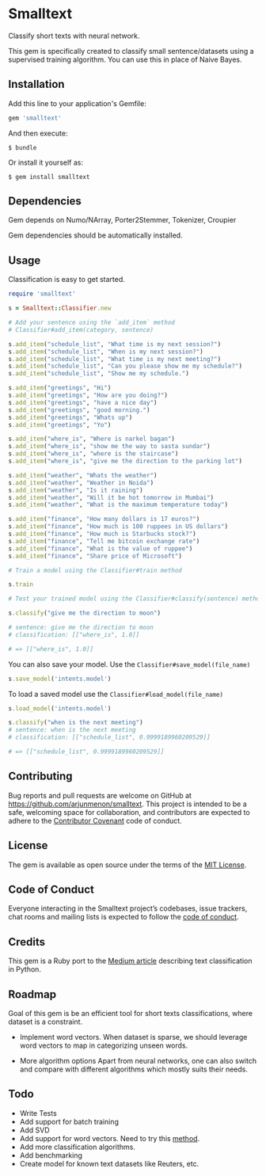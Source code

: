 # Smalltext

Classify short texts with neural network.

This gem is specifically created to classify small sentence/datasets using a supervised training algorithm. You can use this in place of Naive Bayes.

## Installation

Add this line to your application's Gemfile:

```ruby
gem 'smalltext'
```

And then execute:

    $ bundle

Or install it yourself as:

    $ gem install smalltext


## Dependencies

Gem depends on Numo/NArray, Porter2Stemmer, Tokenizer, Croupier

Gem dependencies should be automatically installed.

## Usage

Classification is easy to get started.

```ruby
require 'smalltext'

s = Smalltext::Classifier.new

# Add your sentence using the `add_item` method
# Classifier#add_item(category, sentence)

s.add_item("schedule_list", "What time is my next session?")
s.add_item("schedule_list", "When is my next session?")
s.add_item("schedule_list", "What time is my next meeting?")
s.add_item("schedule_list", "Can you please show me my schedule?")
s.add_item("schedule_list", "Show me my schedule.")

s.add_item("greetings", "Hi")
s.add_item("greetings", "How are you doing?")
s.add_item("greetings", "have a nice day")
s.add_item("greetings", "good morning.")
s.add_item("greetings", "Whats up")
s.add_item("greetings", "Yo")

s.add_item("where_is", "Where is narkel bagan")
s.add_item("where_is", "show me the way to sasta sundar")
s.add_item("where_is", "where is the staircase")
s.add_item("where_is", "give me the direction to the parking lot")

s.add_item("weather", "Whats the weather")
s.add_item("weather", "Weather in Noida")
s.add_item("weather", "Is it raining")
s.add_item("weather", "Will it be hot tomorrow in Mumbai")
s.add_item("weather", "What is the maximum temperature today")

s.add_item("finance", "How many dollars is 17 euros?")
s.add_item("finance", "How much is 100 ruppees in US dollars")
s.add_item("finance", "How much is Starbucks stock?")
s.add_item("finance", "Tell me bitcoin exchange rate")
s.add_item("finance", "What is the value of ruppee")
s.add_item("finance", "Share price of Microsoft")

# Train a model using the Classifier#train method

s.train

# Test your trained model using the Classifier#classify(sentence) method

s.classify("give me the direction to moon")

# sentence: give me the direction to moon
# classification: [["where_is", 1.0]]

# => [["where_is", 1.0]]
```

You can also save your model. Use the `Classifier#save_model(file_name)`

```ruby
s.save_model('intents.model')
```

To load a saved model use the `Classifier#load_model(file_name)`

```ruby
s.load_model('intents.model')

s.classify("when is the next meeting")
# sentence: when is the next meeting
# classification: [["schedule_list", 0.9999189960209529]]

# => [["schedule_list", 0.9999189960209529]]
```

## Contributing

Bug reports and pull requests are welcome on GitHub at https://github.com/arjunmenon/smalltext. This project is intended to be a safe, welcoming space for collaboration, and contributors are expected to adhere to the [Contributor Covenant](http://contributor-covenant.org) code of conduct.

## License

The gem is available as open source under the terms of the [MIT License](https://opensource.org/licenses/MIT).

## Code of Conduct

Everyone interacting in the Smalltext project’s codebases, issue trackers, chat rooms and mailing lists is expected to follow the [code of conduct](https://github.com/[USERNAME]/smalltext/blob/master/CODE_OF_CONDUCT.md).

## Credits

This gem is a Ruby port to the [Medium article](https://machinelearnings.co/text-classification-using-neural-networks-f5cd7b8765c6) describing text classification in Python.

## Roadmap

Goal of this gem is be an efficient tool for short texts classifications, where dataset is a constraint.

- Implement word vectors.
When dataset is sparse, we should leverage word vectors to map in categorizing unseen words.

- More algorithm options
Apart from neural networks, one can also switch and compare with different algorithms which mostly suits their needs.

## Todo

- Write Tests
- Add support for batch training
- Add SVD
- Add support for word vectors. Need to try this [method](https://multithreaded.stitchfix.com/blog/2017/10/18/stop-using-word2vec/).
- Add more classification algorithms.
- Add benchmarking
- Create model for known text datasets like Reuters, etc.
